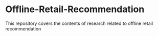 # Offline-Retail-Recommendation
This repository covers the contents of research related to offline retail recommendation
